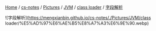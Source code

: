 [Home](https://mengxianbin.github.io) /
[cs-notes](https://mengxianbin.github.io/cs-notes/site) /
[Pictures](https://mengxianbin.github.io/cs-notes/site/Pictures) /
[JVM](https://mengxianbin.github.io/cs-notes/site/Pictures/JVM) /
[class loader](https://mengxianbin.github.io/cs-notes/site/Pictures/JVM/class%20loader) /
[字段解析](https://mengxianbin.github.io/cs-notes/site/Pictures/JVM/class%20loader/%E5%AD%97%E6%AE%B5%E8%A7%A3%E6%9E%90)

![字段解析](https://mengxianbin.github.io/cs-notes/./Pictures/JVM/class loader/%E5%AD%97%E6%AE%B5%E8%A7%A3%E6%9E%90.webp)